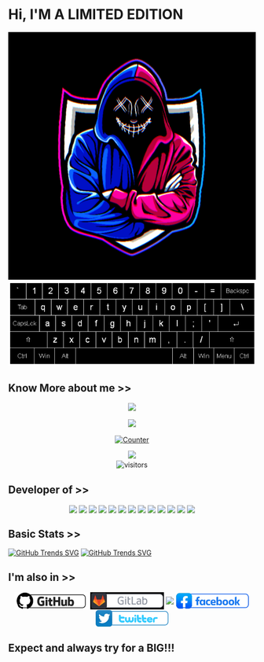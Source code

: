 # Hi, I'M A LIMITED EDITION

<link rel="icon" type="image/x-icon" href="https://rdxlr.github.io/logo/favicon.ico">

<p align="center">
<img src="https://raw.githubusercontent.com/Alygnt/Alygnt/main/IMG/rdxlr_logo_gif.gif">
<img src="https://raw.githubusercontent.com/Alygnt/Alygnt/main/IMG/keyboard.gif">
</p>

## Know More about me >>

<p align="center">
<img src="https://github-readme-stats.vercel.app/api?username=Alygnt&show_icons=true&theme=radical">
</p>

<p align="center">
<a href="https://github.com/Alygnt"><img width=550 src="https://github-profile-trophy.vercel.app/?username=Alygnt&theme=dracula&no-frame=true&title=Followers,Stars,Commit,Repository,Issues"/></a>
</p>

<p align="center">
<a href="https://github.com/Alygnt"><img height="25" title="Counter" src="https://komarev.com/ghpvc/?username=rdxlr&color=blueviolet&style=flat-square"></a>
</p>

<p align="center">
<a href="https://hits.seeyoufarm.com"><img src="https://hits.seeyoufarm.com/api/count/incr/badge.svg?url=https%3A%2F%2Fgithub.com%2FRDXLR&count_bg=%2379C83D&title_bg=%23555555&icon=&icon_color=%23E7E7E7&title=hits&edge_flat=true"/></a>
<br>
<img align="center" alt="visitors" src="https://visitor-badge.glitch.me/badge?page_id=RDXLR-admin&style=flat-square" />
</p>

## Developer of >>

<p align="center">
<a href="https://github.com/Alygnt/NPhisher" ><img align="center" src="https://github-readme-stats.vercel.app/api/pin/?username=Alygnt&repo=NPhisher&theme=radical"></a>
<a href="https://github.com/Alygnt/LPhisher" ><img align="center" src="https://github-readme-stats.vercel.app/api/pin/?username=Alygnt&repo=LPhisher&theme=radical"></a>
<a href="https://github.com/Alygnt/LPhisher" ><img align="center" src="https://github-readme-stats.vercel.app/api/pin/?username=Alygnt&repo=HPhisher&theme=radical"></a>
<a href="https://github.com/Alygnt/Tunneler" ><img align="center" src="https://github-readme-stats.vercel.app/api/pin/?username=Alygnt&repo=Tunneler&theme=radical"></a>
<a href="https://github.com/Alygnt/Metasploit-Termux" ><img align="center" src="https://github-readme-stats.vercel.app/api/pin/?username=Alygnt&repo=Metasploit-Termux&theme=radical"></a>
<a href="https://github.com/Alygnt/Nethunter-Termux" ><img align="center" src="https://github-readme-stats.vercel.app/api/pin/?username=Alygnt&repo=Nethunter-Termux&theme=radical"></a>
<a href="https://github.com/Alygnt/Webgoat-Termux" ><img align="center" src="https://github-readme-stats.vercel.app/api/pin/?username=Alygnt&repo=Webgoat-Termux&theme=radical"></a>
<a href="https://github.com/Alygnt/Ubuntu-Termux" ><img align="center" src="https://github-readme-stats.vercel.app/api/pin/?username=Alygnt&repo=Ubuntu-Termux&theme=radical"></a>
<a href="https://github.com/Alygnt/fl00d-wifi" ><img align="center" src="https://github-readme-stats.vercel.app/api/pin/?username=Alygnt&repo=fl00d-wifi&theme=radical"></a>
<a href="https://github.com/Alygnt/Forward-SMS" ><img align="center" src="https://github-readme-stats.vercel.app/api/pin/?username=Alygnt&repo=Forward-SMS&theme=radical"></a>
<a href="https://github.com/Alygnt/Mailogger" ><img align="center" src="https://github-readme-stats.vercel.app/api/pin/?username=Alygnt&repo=Mailogger&theme=radical"></a>
<a href="https://github.com/Alygnt/plit" ><img align="center" src="https://github-readme-stats.vercel.app/api/pin/?username=Alygnt&repo=PLIT&theme=radical"></a>
<a href="https://github.com/Alygnt/MSF-payload-autostart" ><img align="center" src="https://github-readme-stats.vercel.app/api/pin/?username=Alygnt&repo=MSF-payload-autostart&theme=radical"></a>
</p>
 
## Basic Stats >>
[![GitHub Trends SVG](https://api.githubtrends.io/user/svg/Alygnt/langs?time_range=one_year&theme=synthwaves)](https://githubtrends.io)
[![GitHub Trends SVG](https://api.githubtrends.io/user/svg/Alygnt/repos?time_range=one_year&theme=synthwaves)](https://githubtrends.io)

## I'm also in >>
<p align="center">
<a href="https://github.com/Alygnt" ><img align="center" src="https://raw.githubusercontent.com/Alygnt/alygnt.github.io/main/socialmedia/pics/github.png" width="150"></a>
<a href="https://gitlab.com/Alygnt" ><img align="center" src="https://raw.githubusercontent.com/Alygnt/alygnt.github.io/main/socialmedia/pics/gitlab.png" width="150"></a>
<a href="https://instagram.com/rdxlr0/" ><img align="center" src="https://raw.githubusercontent.com/RDXLR/alygnt.github.io/main/socialmedia/pics/instagram.png" width="150"></a>
<a href="#" ><img align="center" src="https://raw.githubusercontent.com/Alygnt/alygnt.github.io/main/socialmedia/pics/facebook.png"  width="150"></a>
<a href="#" ><img align="center" src="https://raw.githubusercontent.com/Alygnt/alygnt.github.io/main/socialmedia/pics/twitter.png"  width="150"></a>
</p>

## Expect and always try for a BIG!!!
